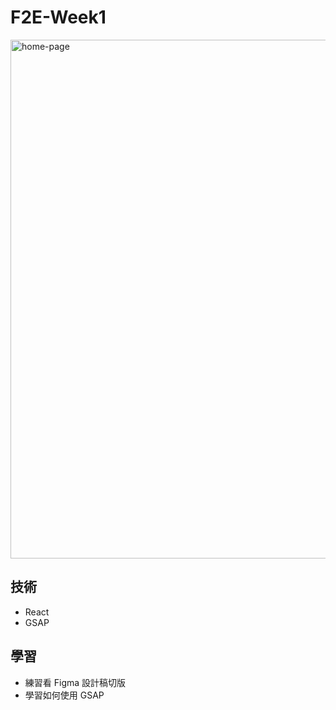 # F2E-Week1
<img width="830" alt="home-page" src="https://github.com/EshauHuang/F2E-Week1/assets/52191824/619e9d13-27d7-48f4-89de-9fa9505c588f">

## 技術
- React
- GSAP

## 學習
- 練習看 Figma 設計稿切版
- 學習如何使用 GSAP

